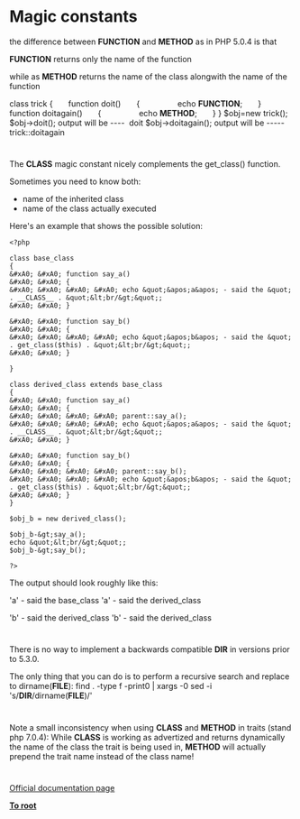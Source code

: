 # Magic constants





the difference between 
__FUNCTION__ and __METHOD__ as in PHP 5.0.4 is that

__FUNCTION__ returns only the name of the function

while as __METHOD__ returns the name of the class alongwith the name of the function

class trick
{
&#xA0; &#xA0; &#xA0; function doit()
&#xA0; &#xA0; &#xA0; {
&#xA0; &#xA0; &#xA0; &#xA0; &#xA0; &#xA0; &#xA0; &#xA0; echo __FUNCTION__;
&#xA0; &#xA0; &#xA0; }
&#xA0; &#xA0; &#xA0; function doitagain()
&#xA0; &#xA0; &#xA0; {
&#xA0; &#xA0; &#xA0; &#xA0; &#xA0; &#xA0; &#xA0; &#xA0; echo __METHOD__;
&#xA0; &#xA0; &#xA0; }
}
$obj=new trick();
$obj-&gt;doit();
output will be ----&#xA0; doit
$obj-&gt;doitagain();
output will be ----- trick::doitagain

  

#



The __CLASS__ magic constant nicely complements the get_class() function.

Sometimes you need to know both:
- name of the inherited class
- name of the class actually executed

Here&apos;s an example that shows the possible solution:



```
<?php

class base_class
{
&#xA0; &#xA0; function say_a()
&#xA0; &#xA0; {
&#xA0; &#xA0; &#xA0; &#xA0; echo &quot;&apos;a&apos; - said the &quot; . __CLASS__ . &quot;&lt;br/&gt;&quot;;
&#xA0; &#xA0; }

&#xA0; &#xA0; function say_b()
&#xA0; &#xA0; {
&#xA0; &#xA0; &#xA0; &#xA0; echo &quot;&apos;b&apos; - said the &quot; . get_class($this) . &quot;&lt;br/&gt;&quot;;
&#xA0; &#xA0; }

}

class derived_class extends base_class
{
&#xA0; &#xA0; function say_a()
&#xA0; &#xA0; {
&#xA0; &#xA0; &#xA0; &#xA0; parent::say_a();
&#xA0; &#xA0; &#xA0; &#xA0; echo &quot;&apos;a&apos; - said the &quot; . __CLASS__ . &quot;&lt;br/&gt;&quot;;
&#xA0; &#xA0; }

&#xA0; &#xA0; function say_b()
&#xA0; &#xA0; {
&#xA0; &#xA0; &#xA0; &#xA0; parent::say_b();
&#xA0; &#xA0; &#xA0; &#xA0; echo &quot;&apos;b&apos; - said the &quot; . get_class($this) . &quot;&lt;br/&gt;&quot;;
&#xA0; &#xA0; }
}

$obj_b = new derived_class();

$obj_b-&gt;say_a();
echo &quot;&lt;br/&gt;&quot;;
$obj_b-&gt;say_b();

?>
```


The output should look roughly like this:

&apos;a&apos; - said the base_class
&apos;a&apos; - said the derived_class

&apos;b&apos; - said the derived_class
&apos;b&apos; - said the derived_class

  

#



There is no way to implement a backwards compatible __DIR__ in versions prior to 5.3.0.

The only thing that you can do is to perform a recursive search and replace to dirname(__FILE__):
find . -type f -print0 | xargs -0 sed -i &apos;s/__DIR__/dirname(__FILE__)/&apos;

  

#



Note a small inconsistency when using __CLASS__ and __METHOD__ in traits (stand php 7.0.4): While __CLASS__ is working as advertized and returns dynamically the name of the class the trait is being used in, __METHOD__ will actually prepend the trait name instead of the class name!

  

#

[Official documentation page](https://www.php.net/manual/en/language.constants.predefined.php)

**[To root](/README.md)**